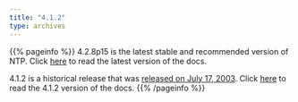 ```yaml
---
title: "4.1.2"
type: archives
---
```


{{% pageinfo %}}
4.2.8p15 is the latest stable and recommended version of NTP. Click [here](/archives/4.2.8-series) to read the latest version of the docs. 

4.1.2 is a historical release that was [released on July 17, 2003](https://lists.ntp.org/pipermail/announce/2003-July/000003.html). Click [here](/archives/4.1.2) to read the 4.1.2 version of the docs. 
{{% /pageinfo %}}
